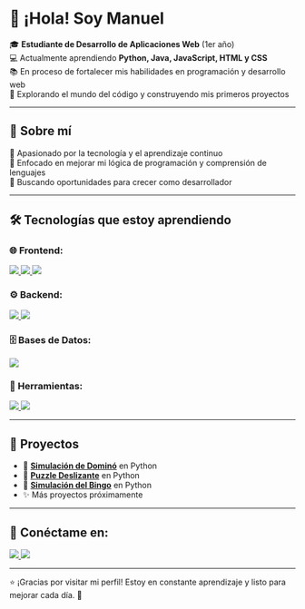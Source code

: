 # 👋 ¡Hola! Soy Manuel  

🎓 **Estudiante de Desarrollo de Aplicaciones Web** (1er año)  
💻 Actualmente aprendiendo **Python, Java, JavaScript, HTML y CSS**  
📚 En proceso de fortalecer mis habilidades en programación y desarrollo web  
🚀 Explorando el mundo del código y construyendo mis primeros proyectos  

---

## 📖 Sobre mí  
🔹 Apasionado por la tecnología y el aprendizaje continuo  
🔹 Enfocado en mejorar mi lógica de programación y comprensión de lenguajes  
🔹 Buscando oportunidades para crecer como desarrollador  

---

## 🛠️ Tecnologías que estoy aprendiendo  
### 🌐 Frontend:
<a href="https://developer.mozilla.org/en-US/docs/Web/HTML" target="_blank">
    <img src="https://img.shields.io/badge/HTML5-E34F26?style=for-the-badge&logo=html5&logoColor=white">
</a>
<a href="https://developer.mozilla.org/en-US/docs/Web/CSS" target="_blank">
    <img src="https://img.shields.io/badge/CSS3-1572B6?style=for-the-badge&logo=css3&logoColor=white">
</a>
<a href="https://developer.mozilla.org/en-US/docs/Web/JavaScript" target="_blank">
    <img src="https://img.shields.io/badge/JavaScript-F7DF1E?style=for-the-badge&logo=javascript&logoColor=black">
</a>

### ⚙️ Backend:
<a href="https://docs.python.org/3/" target="_blank">
    <img src="https://img.shields.io/badge/Python-3776AB?style=for-the-badge&logo=python&logoColor=white">
</a>
<a href="https://docs.oracle.com/en/java/" target="_blank">
    <img src="https://img.shields.io/badge/Java-007396?style=for-the-badge&logo=java&logoColor=white">
</a>

### 🗄️ Bases de Datos:
<a href="https://dev.mysql.com/doc/" target="_blank">
    <img src="https://img.shields.io/badge/MySQL-4479A1?style=for-the-badge&logo=mysql&logoColor=white">
</a>

### 🔧 Herramientas:
<a href="https://git-scm.com/doc" target="_blank">
    <img src="https://img.shields.io/badge/Git-F05032?style=for-the-badge&logo=git&logoColor=white">
</a>
<a href="https://docs.github.com/" target="_blank">
    <img src="https://img.shields.io/badge/GitHub-181717?style=for-the-badge&logo=github&logoColor=white">
</a>
 

---

## 📌 Proyectos  
- 🎲 <a href="https://github.com/Aaranaa00/domino-game" target="_blank"><b>Simulación de Dominó</b></a> en Python  
- 🧩 <a href="https://github.com/Aaranaa00/sliding-puzzle-game" target="_blank"><b>Puzzle Deslizante</b></a> en Python
- 🎱 <a href="https://github.com/Aaranaa00/bingo-game" target="_blank"><b>Simulación del Bingo</b></a> en Python  
- ✨ Más proyectos próximamente 

---

## 🔗 Conéctame en:  
<a href="https://linkedin.com/in/arana00" target="_blank">
    <img src="https://img.shields.io/badge/LinkedIn-0A66C2?style=for-the-badge&logo=linkedin&logoColor=white">
</a>
<a href="https://www.infojobs.net/candidate/cv/view/index.xhtml" target="_blank">
    <img src="https://img.shields.io/badge/InfoJobs-0064FF?style=for-the-badge&logo=infojobs&logoColor=white">
</a>
 
---

⭐ ¡Gracias por visitar mi perfil! Estoy en constante aprendizaje y listo para mejorar cada día. 🚀
